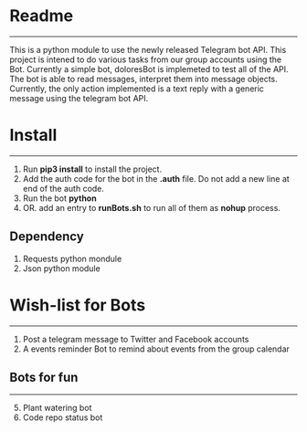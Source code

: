 # Readme
-------------

This is a python module to use the newly released Telegram bot API. This project is intened to do various tasks from our group accounts using the Bot. Currently a simple bot, doloresBot is implemeted to test all of the API. The bot is able to read messages, interpret them into message objects. Currently, the only action implemented is a text reply with a generic message using the telegram bot API.
 
# Install
_________

1. Run __pip3 install__ to install the project. 
2. Add the auth code for the bot in the __<bot-name>.auth__ file. Do not add a new line at end of the auth code.
3. Run the bot __python <bot-name>__
4. OR. add an entry to __runBots.sh__ to run all of them as __nohup__ process. 

## Dependency
1. Requests python mondule
2. Json python module


# Wish-list for Bots
-------------------
1. Post a telegram message to Twitter and Facebook accounts
2. A events reminder Bot to remind about events from the group calendar

## Bots for fun
----------------
5. Plant watering bot
6. Code repo status bot
